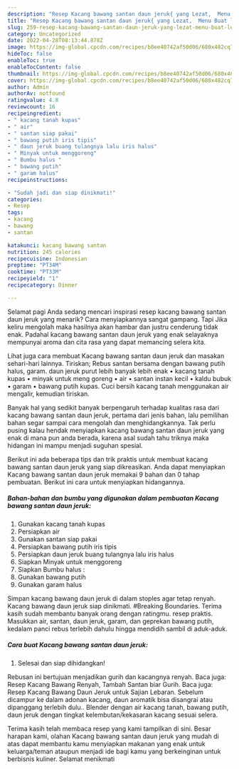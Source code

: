 ```yaml
---
description: "Resep Kacang bawang santan daun jeruk{ yang Lezat,  Menu Buat lebaran"
title: "Resep Kacang bawang santan daun jeruk{ yang Lezat,  Menu Buat lebaran"
slug: 259-resep-kacang-bawang-santan-daun-jeruk-yang-lezat-menu-buat-lebaran
category: Uncategorized
date: 2022-04-28T08:13:44.878Z
image: https://img-global.cpcdn.com/recipes/b8ee40742af50d06/680x482cq70/kacang-bawang-santan-daun-jeruk-foto-resep-utama.jpg
hideToc: false
enableToc: true
enableTocContent: false
thumbnail: https://img-global.cpcdn.com/recipes/b8ee40742af50d06/680x482cq70/kacang-bawang-santan-daun-jeruk-foto-resep-utama.jpg
cover: https://img-global.cpcdn.com/recipes/b8ee40742af50d06/680x482cq70/kacang-bawang-santan-daun-jeruk-foto-resep-utama.jpg
author: Admin
authorAv: notfound
ratingvalue: 4.8
reviewcount: 16
recipeingredient:
- " kacang tanah kupas"
- " air"
- " santan siap pakai"
- " bawang putih iris tipis"
- " daun jeruk buang tulangnya lalu iris halus"
- " Minyak untuk menggoreng"
- " Bumbu halus "
- " bawang putih"
- " garam halus"
recipeinstructions:

- "Sudah jadi dan siap dinikmati!"
categories:
- Resep
tags:
- kacang
- bawang
- santan

katakunci: kacang bawang santan 
nutrition: 245 calories
recipecuisine: Indonesian
preptime: "PT34M"
cooktime: "PT33M"
recipeyield: "1"
recipecategory: Dinner

---
```



Selamat pagi Anda sedang mencari inspirasi resep kacang bawang santan daun jeruk yang menarik? Cara menyiapkannya sangat gampang. Tapi Jika keliru mengolah maka hasilnya akan hambar dan justru cenderung tidak enak. Padahal kacang bawang santan daun jeruk yang enak selayaknya mempunyai aroma dan cita rasa yang dapat memancing selera kita.


Lihat juga cara membuat Kacang bawang santan daun jeruk dan masakan sehari-hari lainnya. Tiriskan; Rebus santan bersama dengan bawang putih halus, garam. daun jeruk purut lebih banyak lebih enak • kacang tanah kupas • minyak untuk meng goreng • air • santan instan kecil • kaldu bubuk • garam • bawang putih kupas. Cuci bersih kacang tanah menggunakan air mengalir, kemudian tiriskan.

Banyak hal yang sedikit banyak berpengaruh terhadap kualitas rasa dari kacang bawang santan daun jeruk, pertama dari jenis bahan, lalu pemilihan bahan segar sampai cara mengolah dan menghidangkannya. Tak perlu pusing kalau hendak menyiapkan kacang bawang santan daun jeruk yang enak di mana pun anda berada, karena asal sudah tahu triknya maka hidangan ini mampu menjadi suguhan spesial.


Berikut ini ada beberapa tips dan trik praktis untuk membuat kacang bawang santan daun jeruk yang siap dikreasikan. Anda dapat menyiapkan Kacang bawang santan daun jeruk memakai 9 bahan dan 0 tahap pembuatan. Berikut ini cara untuk menyiapkan hidangannya.

<!--inarticleads1-->

##### Bahan-bahan dan bumbu yang digunakan dalam pembuatan Kacang bawang santan daun jeruk:

1. Gunakan  kacang tanah kupas
1. Persiapkan  air
1. Gunakan  santan siap pakai
1. Persiapkan  bawang putih iris tipis
1. Persiapkan  daun jeruk buang tulangnya lalu iris halus
1. Siapkan  Minyak untuk menggoreng
1. Siapkan  Bumbu halus :
1. Gunakan  bawang putih
1. Gunakan  garam halus


Simpan kacang bawang daun jeruk di dalam stoples agar tetap renyah. Kacang bawang daun jeruk siap dinikmati. #Breaking Boundaries. Terima kasih sudah membantu banyak orang dengan ratingmu. resep praktis. Masukkan air, santan, daun jeruk, garam, dan geprekan bawang putih, kedalam panci rebus terlebih dahulu hingga mendidih sambil di aduk-aduk. 

<!--inarticleads2-->

##### Cara buat Kacang bawang santan daun jeruk:


1. Selesai dan siap dihidangkan!

Rebusan ini bertujuan menjadikan gurih dan kacangnya renyah. Baca juga: Resep Kacang Bawang Renyah, Tambah Santan biar Gurih. Baca juga: Resep Kacang Bawang Daun Jeruk untuk Sajian Lebaran. Sebelum dicampur ke dalam adonan kacang, daun aromatik bisa disangrai atau dipanggang terlebih dulu.. Blender dengan air kacang tanah, bawang putih, daun jeruk dengan tingkat kelembutan/kekasaran kacang sesuai selera. 

Terima kasih telah membaca resep yang kami tampilkan di sini. Besar harapan kami, olahan Kacang bawang santan daun jeruk yang mudah di atas dapat membantu kamu menyiapkan makanan yang enak untuk keluarga/teman ataupun menjadi ide bagi kamu yang berkeinginan untuk berbisnis kuliner. Selamat menikmati
